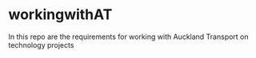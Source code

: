 # workingwithAT
In this repo are the requirements for working with Auckland Transport on technology projects
